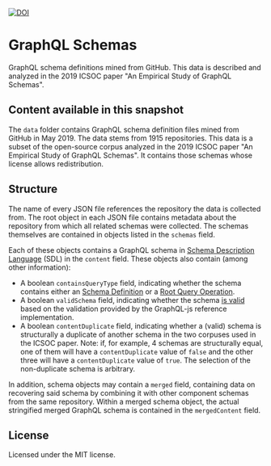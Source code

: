 [![DOI](https://zenodo.org/badge/199070243.svg)](https://zenodo.org/badge/latestdoi/199070243)

# GraphQL Schemas

GraphQL schema definitions mined from GitHub. This data is described and analyzed in the 2019 ICSOC paper "An Empirical Study of GraphQL Schemas".

## Content available in this snapshot

The `data` folder contains GraphQL schema definition files mined from GitHub in May 2019. The data stems from 1915 repositories. This data is a subset of the open-source corpus analyzed in the 2019 ICSOC paper "An Empirical Study of GraphQL Schemas". It contains those schemas whose license allows redistribution.

## Structure
The name of every JSON file references the repository the data is collected from. The root object in each JSON file contains metadata about the repository from which all related schemas were collected. The schemas themselves are contained in objects listed in the `schemas` field.

Each of these objects contains a GraphQL schema in [Schema Description Language](https://github.com/graphql/graphql-spec/pull/90) (SDL) in the `content` field. These objects also contain (among other information):

* A boolean `containsQueryType` field, indicating whether the schema contains either an [Schema Definition](https://graphql.github.io/graphql-spec/draft/#sec-Schema) or a [Root Query Operation](https://graphql.github.io/graphql-spec/draft/#sec-Root-Operation-Types).
* A boolean `validSchema` field, indicating whether the schema [is valid](https://graphql.github.io/graphql-spec/draft/#sec-Validation) based on the validation provided by the GraphQL-js reference implementation.
* A boolean `contentDuplicate` field, indicating whether a (valid) schema is structurally a duplicate of another schema in the two corpuses used in the ICSOC paper. Note: if, for example, 4 schemas are structurally equal, one of them will have a `contentDuplicate` value of `false` and the other three will have a `contentDuplicate` value of `true`. The selection of the non-duplicate schema is arbitrary.

In addition, schema objects may contain a `merged` field, containing data on recovering said schema by combining it with other component schemas from the same repository. Within a merged schema object, the actual stringified merged GraphQL schema is contained in the `mergedContent` field.

## License
Licensed under the MIT license.
